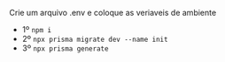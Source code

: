 Crie um arquivo .env e coloque as veriaveis de ambiente

- 1º ```npm i```
- 2º ```npx prisma migrate dev --name init```
- 3º ```npx prisma generate```
